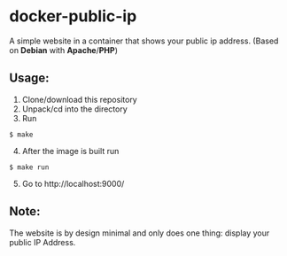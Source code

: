 # docker-public-ip
A simple website in a container that shows your public ip address. (Based on **Debian** with **Apache**/**PHP**)

## Usage:
1. Clone/download this repository
2. Unpack/cd into the directory
3. Run
```
$ make
```
4. After the image is built run
```
$ make run
```
5. Go to http://localhost:9000/

## Note:
The website is by design minimal and only does one thing: display your public IP Address.
